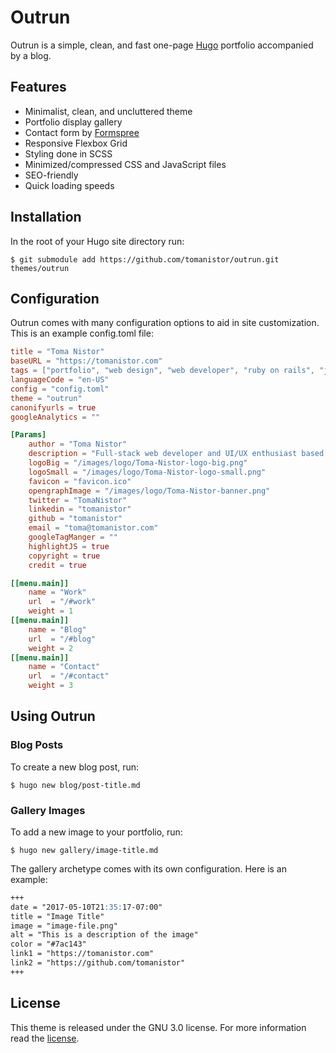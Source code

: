 # Outrun
Outrun is a simple, clean, and fast one-page [Hugo](https://gohugo.io/) portfolio accompanied by a blog.

## Features
* Minimalist, clean, and uncluttered theme
* Portfolio display gallery
* Contact form by [Formspree](https://formspree.com)
* Responsive Flexbox Grid
* Styling done in SCSS
* Minimized/compressed CSS and JavaScript files
* SEO-friendly
* Quick loading speeds

## Installation
In the root of your Hugo site directory run:

```console
$ git submodule add https://github.com/tomanistor/outrun.git themes/outrun
```

## Configuration
Outrun comes with many configuration options to aid in site customization. This is an example config.toml file:

```toml
title = "Toma Nistor"
baseURL = "https://tomanistor.com"
tags = ["portfolio", "web design", "web developer", "ruby on rails", "javascript", "San Diego"]
languageCode = "en-US"
config = "config.toml"
theme = "outrun"
canonifyurls = true
googleAnalytics = ""

[Params]
    author = "Toma Nistor"
    description = "Full-stack web developer and UI/UX enthusiast based in San Diego, CA."
    logoBig = "/images/logo/Toma-Nistor-logo-big.png"
    logoSmall = "/images/logo/Toma-Nistor-logo-small.png"
    favicon = "favicon.ico"
    opengraphImage = "/images/logo/Toma-Nistor-banner.png"
    twitter = "TomaNistor"
    linkedin = "tomanistor"
    github = "tomanistor"
    email = "toma@tomanistor.com"
    googleTagManger = ""
    highlightJS = true
    copyright = true
    credit = true

[[menu.main]]
    name = "Work"
    url  = "/#work"
    weight = 1
[[menu.main]]
    name = "Blog"
    url  = "/#blog"
    weight = 2
[[menu.main]]
    name = "Contact"
    url  = "/#contact"
    weight = 3
```

## Using Outrun

### Blog Posts
To create a new blog post, run:

```console
$ hugo new blog/post-title.md
```
### Gallery Images
To add a new image to your portfolio, run:

```console
$ hugo new gallery/image-title.md
```

The gallery archetype comes with its own configuration. Here is an example:

```md
+++
date = "2017-05-10T21:35:17-07:00"
title = "Image Title"
image = "image-file.png"
alt = "This is a description of the image"
color = "#7ac143"
link1 = "https://tomanistor.com"
link2 = "https://github.com/tomanistor"
+++
```

## License
This theme is released under the GNU 3.0 license. For more information read the [license](https://github.com/tomanistor/outrun/LICENSE.md).
